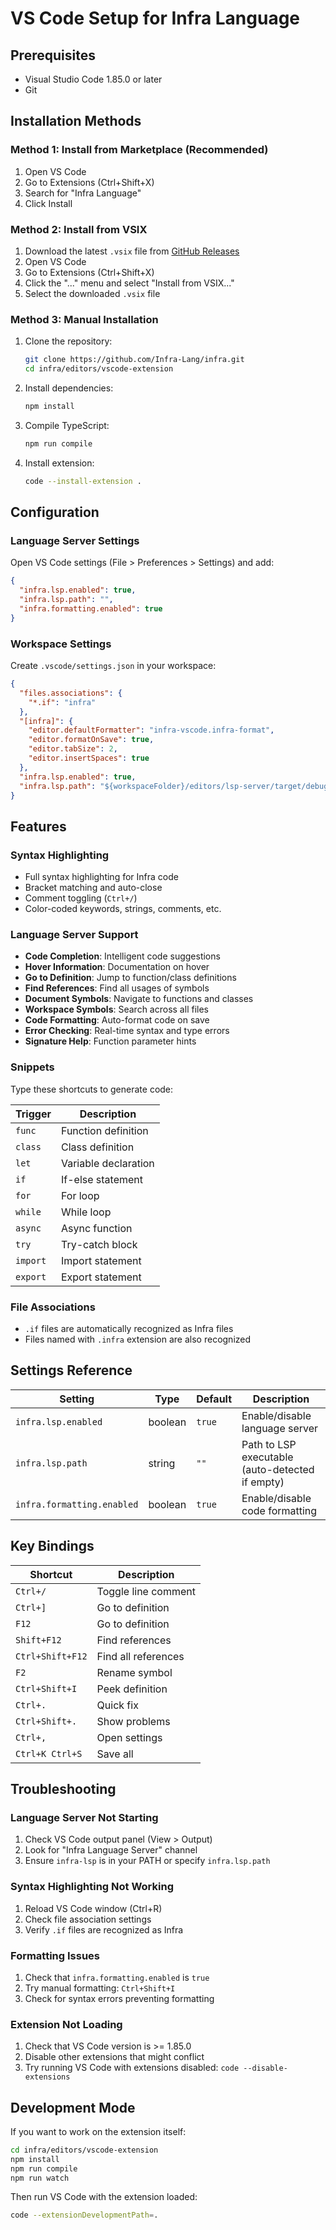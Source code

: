 # VS Code Setup for Infra Language

## Prerequisites

- Visual Studio Code 1.85.0 or later
- Git

## Installation Methods

### Method 1: Install from Marketplace (Recommended)

1. Open VS Code
2. Go to Extensions (Ctrl+Shift+X)
3. Search for "Infra Language"
4. Click Install

### Method 2: Install from VSIX

1. Download the latest `.vsix` file from [GitHub Releases](https://github.com/Infra-Lang/infra/releases)
2. Open VS Code
3. Go to Extensions (Ctrl+Shift+X)
4. Click the "..." menu and select "Install from VSIX..."
5. Select the downloaded `.vsix` file

### Method 3: Manual Installation

1. Clone the repository:
   ```bash
   git clone https://github.com/Infra-Lang/infra.git
   cd infra/editors/vscode-extension
   ```

2. Install dependencies:
   ```bash
   npm install
   ```

3. Compile TypeScript:
   ```bash
   npm run compile
   ```

4. Install extension:
   ```bash
   code --install-extension .
   ```

## Configuration

### Language Server Settings

Open VS Code settings (File > Preferences > Settings) and add:

```json
{
  "infra.lsp.enabled": true,
  "infra.lsp.path": "",
  "infra.formatting.enabled": true
}
```

### Workspace Settings

Create `.vscode/settings.json` in your workspace:

```json
{
  "files.associations": {
    "*.if": "infra"
  },
  "[infra]": {
    "editor.defaultFormatter": "infra-vscode.infra-format",
    "editor.formatOnSave": true,
    "editor.tabSize": 2,
    "editor.insertSpaces": true
  },
  "infra.lsp.enabled": true,
  "infra.lsp.path": "${workspaceFolder}/editors/lsp-server/target/debug/infra-lsp.exe"
}
```

## Features

### Syntax Highlighting
- Full syntax highlighting for Infra code
- Bracket matching and auto-close
- Comment toggling (`Ctrl+/`)
- Color-coded keywords, strings, comments, etc.

### Language Server Support
- **Code Completion**: Intelligent code suggestions
- **Hover Information**: Documentation on hover
- **Go to Definition**: Jump to function/class definitions
- **Find References**: Find all usages of symbols
- **Document Symbols**: Navigate to functions and classes
- **Workspace Symbols**: Search across all files
- **Code Formatting**: Auto-format code on save
- **Error Checking**: Real-time syntax and type errors
- **Signature Help**: Function parameter hints

### Snippets
Type these shortcuts to generate code:

| Trigger | Description |
|---------|-------------|
| `func` | Function definition |
| `class` | Class definition |
| `let` | Variable declaration |
| `if` | If-else statement |
| `for` | For loop |
| `while` | While loop |
| `async` | Async function |
| `try` | Try-catch block |
| `import` | Import statement |
| `export` | Export statement |

### File Associations
- `.if` files are automatically recognized as Infra files
- Files named with `.infra` extension are also recognized

## Settings Reference

| Setting | Type | Default | Description |
|---------|------|---------|-------------|
| `infra.lsp.enabled` | boolean | `true` | Enable/disable language server |
| `infra.lsp.path` | string | `""` | Path to LSP executable (auto-detected if empty) |
| `infra.formatting.enabled` | boolean | `true` | Enable/disable code formatting |

## Key Bindings

| Shortcut | Description |
|---------|-------------|
| `Ctrl+/` | Toggle line comment |
| `Ctrl+]` | Go to definition |
| `F12` | Go to definition |
| `Shift+F12` | Find references |
| `Ctrl+Shift+F12` | Find all references |
| `F2` | Rename symbol |
| `Ctrl+Shift+I` | Peek definition |
| `Ctrl+.` | Quick fix |
| `Ctrl+Shift+.` | Show problems |
| `Ctrl+,` | Open settings |
| `Ctrl+K Ctrl+S` | Save all |

## Troubleshooting

### Language Server Not Starting

1. Check VS Code output panel (View > Output)
2. Look for "Infra Language Server" channel
3. Ensure `infra-lsp` is in your PATH or specify `infra.lsp.path`

### Syntax Highlighting Not Working

1. Reload VS Code window (Ctrl+R)
2. Check file association settings
3. Verify `.if` files are recognized as Infra

### Formatting Issues

1. Check that `infra.formatting.enabled` is `true`
2. Try manual formatting: `Ctrl+Shift+I`
3. Check for syntax errors preventing formatting

### Extension Not Loading

1. Check that VS Code version is >= 1.85.0
2. Disable other extensions that might conflict
3. Try running VS Code with extensions disabled: `code --disable-extensions`

## Development Mode

If you want to work on the extension itself:

```bash
cd infra/editors/vscode-extension
npm install
npm run compile
npm run watch
```

Then run VS Code with the extension loaded:
```bash
code --extensionDevelopmentPath=.
```